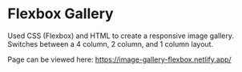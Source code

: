 # Flexbox Gallery

Used CSS (Flexbox) and HTML to create a responsive image gallery. Switches between a 4 column, 2 column, and 1 column layout.

Page can be viewed here: https://image-gallery-flexbox.netlify.app/
